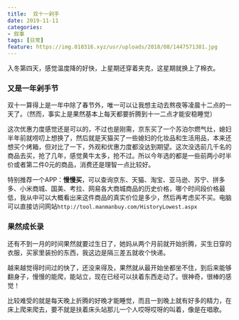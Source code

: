 ```yaml
---
title:  双十一剁手
date: 2019-11-11
categories:
- 叙事
tags: [日常]
feature: https://img.010316.xyz/usr/uploads/2018/08/1447571381.jpg
---
```




入冬第四天，感觉温度降的好快，上星期还穿着夹克，这星期就换上了棉衣。

### 又是一年剁手节

双十一算得上是一年中除了春节外，唯一可以让我想主动去熬夜等凌晨十二点的一天了。（然而，事实上是果然基本上每天都要折腾到十一二点才能安稳睡觉）

这次优惠力度感觉还是可以的，不过也是刚需，京东买了一个苏泊尔燃气灶，媳妇半年前就唠叨上想换了，然后就是天猫买了一些媳妇的化妆品和生活用品，本来还想买个烤箱，但对比了一下，外观和优惠力度都没达到期望。这次没选前几千名的商品去买，抢了几年，感觉黄牛太多，抢不过。所以今年选的都是一些前两小时半价或者第二件0元的商品，消费还是理智一点比较好。

特别推荐一个APP：**慢慢买**，可以查询京东、天猫、淘宝、亚马逊、苏宁、拼多多、小米商城、国美、考拉、网易各大商城商品的历史价格，哪个时间段价格最低，我从中可以大概看出来这件商品的真实价位是多少，然后再考虑买不买。电脑可以直接访问网站` http://tool.manmanbuy.com/HistoryLowest.aspx `



### 果然成长录

​    还有不到一月的时间果然就要过生日了，她妈从两个月前就开始折腾，买生日穿的衣服，买家里装扮的东西，我这边是隔三差五就收个快递。

越来越觉得时间过的快了，还没来得及，果然就从最开始坐都坐不住，到后来能够翻身子，慢慢的能爬，能站立，现在已经可以扶着东西走动了。很神奇，很棒的感觉！

比较难受的就是每天晚上折腾的好晚才能睡觉，而且一到晚上就有好多的精力，在床上爬来爬去，要不就是扶着床头站那儿一个人哎呀哎呀的叫着，像是在唱歌。



